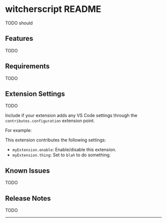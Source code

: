 # witcherscript README

TODO should


## Features

TODO

## Requirements

TODO

## Extension Settings

TODO

Include if your extension adds any VS Code settings through the `contributes.configuration` extension point.

For example:

This extension contributes the following settings:

* `myExtension.enable`: Enable/disable this extension.
* `myExtension.thing`: Set to `blah` to do something.


## Known Issues

TODO


## Release Notes

TODO

---
